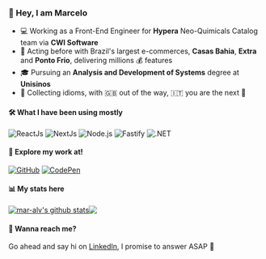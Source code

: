 ### 👋 Hey, I am Marcelo
- 💻 Working as a Front-End Engineer for **Hypera** Neo-Quimicals Catalog team via **CWI Software**
- 🛒 Acting before with Brazil's largest e-commerces, **Casas Bahia**, **Extra** and **Ponto Frio**, delivering millions 💰 features
- 🎓 Pursuing an **Analysis and Development of Systems** degree at **Unisinos**
- 🧠 Collecting idioms, with 🇬🇧 out of the way, 🇮🇹 you are the next 🫵

#### 🛠 What I have been using mostly
![ReactJs](https://img.shields.io/badge/ReactJs-61DAFB?logo=react&logoColor=white)
![NextJs](https://img.shields.io/badge/NextJs-000000?logo=next.js&logoColor=white)
![Node.js](https://img.shields.io/badge/Node.js-339933?logo=node.js&logoColor=white)
![Fastify](https://img.shields.io/badge/Fastify-000000?logo=fastify&logoColor=white)
![.NET](https://img.shields.io/badge/.NET-512BD4?logo=.net&logoColor=white)

#### 💼 Explore my work at!
[![GitHub](https://img.shields.io/badge/GitHub-mar--alv-181717?logo=github)](https://github.com/mar-alv)
[![CodePen](https://img.shields.io/badge/CodePen-Marcelo%20Alvarez-000000?logo=codepen&logoColor=white)](https://codepen.io/Marcelo-Alvarez-the-sasster)

#### 📊 My stats here
<a href="https://github.com/anuraghazra/github-readme-stats"><img align="center" src="https://github-readme-stats.vercel.app/api?username=mar-alv&show_icons=true&include_all_commits=true&theme=buefy&hide_border=true" alt="mar-alv's github stats" /></a><a href="https://github.com/anuraghazra/github-readme-stats"><img align="center" src="https://github-readme-stats.vercel.app/api/top-langs/?username=mar-alv&layout=compact&theme=buefy&hide_border=true" /></a>

#### 💬 Wanna reach me?
Go ahead and say hi on [LinkedIn](https://www.linkedin.com/in/mar-alv), I promise to answer ASAP 🫡
